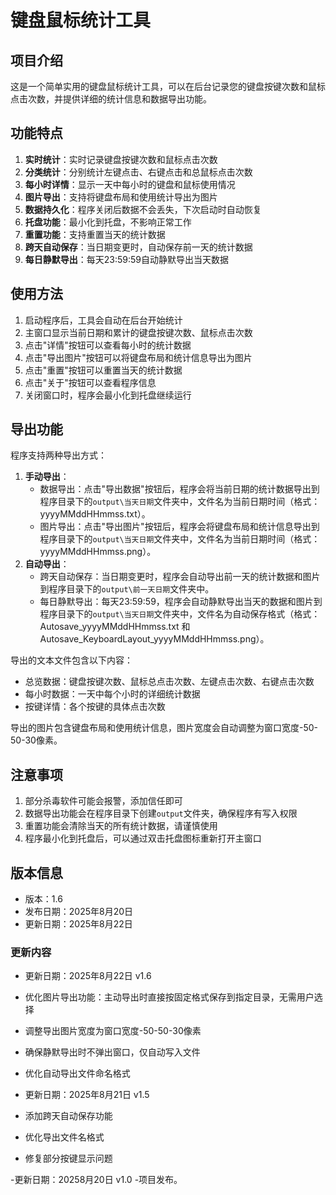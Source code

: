 # 键盘鼠标统计工具

## 项目介绍
这是一个简单实用的键盘鼠标统计工具，可以在后台记录您的键盘按键次数和鼠标点击次数，并提供详细的统计信息和数据导出功能。

## 功能特点

1. **实时统计**：实时记录键盘按键次数和鼠标点击次数
2. **分类统计**：分别统计左键点击、右键点击和总鼠标点击次数
3. **每小时详情**：显示一天中每小时的键盘和鼠标使用情况
4. **图片导出**：支持将键盘布局和使用统计导出为图片
5. **数据持久化**：程序关闭后数据不会丢失，下次启动时自动恢复
6. **托盘功能**：最小化到托盘，不影响正常工作
7. **重置功能**：支持重置当天的统计数据
8. **跨天自动保存**：当日期变更时，自动保存前一天的统计数据
9. **每日静默导出**：每天23:59:59自动静默导出当天数据

## 使用方法

1. 启动程序后，工具会自动在后台开始统计
2. 主窗口显示当前日期和累计的键盘按键次数、鼠标点击次数
3. 点击"详情"按钮可以查看每小时的统计数据
4. 点击"导出图片"按钮可以将键盘布局和统计信息导出为图片
5. 点击"重置"按钮可以重置当天的统计数据
6. 点击"关于"按钮可以查看程序信息
7. 关闭窗口时，程序会最小化到托盘继续运行

## 导出功能

程序支持两种导出方式：
1. **手动导出**：
   - 数据导出：点击"导出数据"按钮后，程序会将当前日期的统计数据导出到程序目录下的`output\当天日期`文件夹中，文件名为当前日期时间（格式：yyyyMMddHHmmss.txt）。
   - 图片导出：点击"导出图片"按钮后，程序会将键盘布局和统计信息导出到程序目录下的`output\当天日期`文件夹中，文件名为当前日期时间（格式：yyyyMMddHHmmss.png）。
2. **自动导出**：
   - 跨天自动保存：当日期变更时，程序会自动导出前一天的统计数据和图片到程序目录下的`output\前一天日期`文件夹中。
   - 每日静默导出：每天23:59:59，程序会自动静默导出当天的数据和图片到程序目录下的`output\当天日期`文件夹中，文件名为自动保存格式（格式：Autosave_yyyyMMddHHmmss.txt 和 Autosave_KeyboardLayout_yyyyMMddHHmmss.png）。

导出的文本文件包含以下内容：
- 总览数据：键盘按键次数、鼠标总点击次数、左键点击次数、右键点击次数
- 每小时数据：一天中每个小时的详细统计数据
- 按键详情：各个按键的具体点击次数

导出的图片包含键盘布局和使用统计信息，图片宽度会自动调整为窗口宽度-50-50-30像素。

## 注意事项

1. 部分杀毒软件可能会报警，添加信任即可
2. 数据导出功能会在程序目录下创建`output`文件夹，确保程序有写入权限
3. 重置功能会清除当天的所有统计数据，请谨慎使用
4. 程序最小化到托盘后，可以通过双击托盘图标重新打开主窗口

## 版本信息

- 版本：1.6
- 发布日期：2025年8月20日
- 更新日期：2025年8月22日

### 更新内容
- 更新日期：2025年8月22日 v1.6
- 优化图片导出功能：主动导出时直接按固定格式保存到指定目录，无需用户选择
- 调整导出图片宽度为窗口宽度-50-50-30像素
- 确保静默导出时不弹出窗口，仅自动写入文件
- 优化自动导出文件命名格式

- 更新日期：2025年8月21日 v1.5
- 添加跨天自动保存功能
- 优化导出文件名格式
- 修复部分按键显示问题

-更新日期：20258月20日  v1.0
-项目发布。

